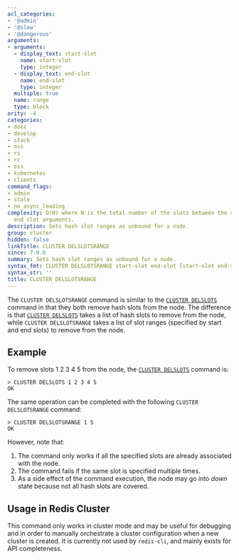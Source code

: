 ```yaml
---
acl_categories:
- '@admin'
- '@slow'
- '@dangerous'
arguments:
- arguments:
  - display_text: start-slot
    name: start-slot
    type: integer
  - display_text: end-slot
    name: end-slot
    type: integer
  multiple: true
  name: range
  type: block
arity: -4
categories:
- docs
- develop
- stack
- oss
- rs
- rc
- oss
- kubernetes
- clients
command_flags:
- admin
- stale
- no_async_loading
complexity: O(N) where N is the total number of the slots between the start slot and
  end slot arguments.
description: Sets hash slot ranges as unbound for a node.
group: cluster
hidden: false
linkTitle: CLUSTER DELSLOTSRANGE
since: 7.0.0
summary: Sets hash slot ranges as unbound for a node.
syntax_fmt: CLUSTER DELSLOTSRANGE start-slot end-slot [start-slot end-slot ...]
syntax_str: ''
title: CLUSTER DELSLOTSRANGE
---
```

The `CLUSTER DELSLOTSRANGE` command is similar to the [`CLUSTER DELSLOTS`](/commands/cluster-delslots) command in that they both remove hash slots from the node.
The difference is that [`CLUSTER DELSLOTS`](/commands/cluster-delslots) takes a list of hash slots to remove from the node, while `CLUSTER DELSLOTSRANGE` takes a list of slot ranges (specified by start and end slots) to remove from the node.

## Example

To remove slots 1 2 3 4 5 from the node, the [`CLUSTER DELSLOTS`](/commands/cluster-delslots) command is:

    > CLUSTER DELSLOTS 1 2 3 4 5
    OK

The same operation can be completed with the following `CLUSTER DELSLOTSRANGE` command:

    > CLUSTER DELSLOTSRANGE 1 5
    OK

However, note that:

1. The command only works if all the specified slots are already associated with the node.
2. The command fails if the same slot is specified multiple times.
3. As a side effect of the command execution, the node may go into *down* state because not all hash slots are covered.

## Usage in Redis Cluster

This command only works in cluster mode and may be useful for
debugging and in order to manually orchestrate a cluster configuration
when a new cluster is created. It is currently not used by `redis-cli`,
and mainly exists for API completeness.
